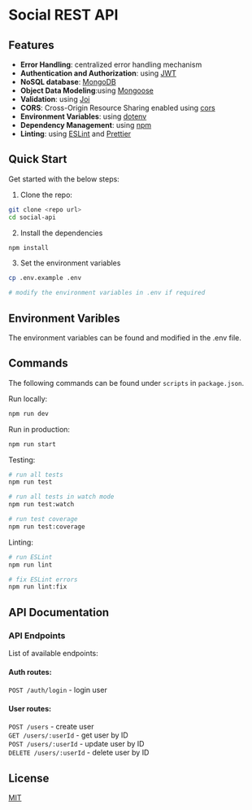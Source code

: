 # Social REST API

## Features

- **Error Handling**: centralized error handling mechanism
- **Authentication and Authorization**: using [JWT](https://jwt.io)
- **NoSQL database**: [MongoDB](https://www.mongodb.com)
- **Object Data Modeling**:using [Mongoose](https://mongoosejs.com)
- **Validation**: using [Joi](https://github.com/sideway/joi)
- **CORS**: Cross-Origin Resource Sharing enabled using [cors](https://github.com/expressjs/cors)
- **Environment Variables**: using [dotenv](https://github.com/motdotla/dotenv)
- **Dependency Management**: using [npm](https://www.npmjs.com)
- **Linting**: using [ESLint](https://eslint.org) and [Prettier](https://prettier.io)

## Quick Start

Get started with the below steps:

1. Clone the repo:

```bash
git clone <repo url>
cd social-api
```

2. Install the dependencies

```bash
npm install
```

3. Set the environment variables

```bash
cp .env.example .env

# modify the environment variables in .env if required
```

## Environment Varibles

The environment variables can be found and modified in the .env file.

## Commands

The following commands can be found under `scripts` in `package.json`.

Run locally:

```bash
npm run dev
```

Run in production:

```bash
npm run start
```

Testing:

```bash
# run all tests
npm run test

# run all tests in watch mode
npm run test:watch

# run test coverage
npm run test:coverage
```

Linting:

```bash
# run ESLint
npm run lint

# fix ESLint errors
npm run lint:fix
```

## API Documentation

### API Endpoints

List of available endpoints:

#### Auth routes:

`POST /auth/login` - login user

#### User routes:

`POST /users` - create user\
`GET /users/:userId` - get user by ID\
`POST /users/:userId` - update user by ID\
`DELETE /users/:userId` - delete user by ID

## License

[MIT](LICENSE)
